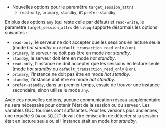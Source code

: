 <!--
Les commits sur ce sujet sont :

* https://commitfest.postgresql.org/32/1677/
* https://git.postgresql.org/gitweb/?p=postgresql.git;a=commit;h=ee28cacf619f4d9c23af5a80e1171a5adae97381

Discussion

* https://gitlab.dalibo.info/formation/workshops/-/issues/114

-->

<div class="slide-content">

* Nouvelles options pour le paramètre `target_session_attrs`
  * `read-only`, `primary`, `standby`, et `prefer-standby`

</div>

<div class="notes">

En plus des options `any` (qui reste celle par défaut) et `read-write`, le paramètre `target_session_attrs` de `libpq` supporte désormais les options suivantes :

* `read-only`, le serveur ne doit accepter que les sessions en lecture seule (mode _hot standby_ ou `default_transaction_read_only` à `on`).
* `primary`, le serveur ne doit pas être en mode _hot standby_.
* `standby`, le serveur doit être en mode _hot standby_.
* `read-only`, l'instance ne doit accepter que les sessions en lecture seule (mode _hot standby_ ou `default_transaction_read_only` à `on`).
* `primary`, l'instance ne doit pas être en mode _hot standby_.
* `standby`, l'instance doit être en mode _hot standby_.
* `prefer-standby`, dans un premier temps, essaie de trouver une instance secondaire, sinon utilise le mode `any`.

Avec ces nouvelles options, aucune communication réseau supplémentaire ne sera nécessaire pour obtenir l'état de la session ou du serveur. Les variables GUC fournies sont suffisantes. Pour les versions plus anciennes, une requête `SHOW` ou `SELECT` devait être émise afin de détecter si la session était en lecture seule ou si l'instance était en mode _hot standby_.

</div>